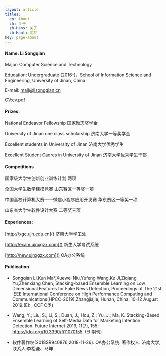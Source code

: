 ```yaml
---
layout: article
titles:
  en: About
  zh: 关于
  zh-Hans: 关于
  zh-Hant: 關於
key: page-about
---
```


#### Name: Li Songqian

Major: Computer Science and Technology

Education: Undergraduate (2016-)，School of Information Science and Engineering, University of Jinan, China

E-mail: [mail@lisongqian.cn](maito:mail@lisongqian.cn)

CV:[cv.pdf](http://blog.lisongqian.cn/cv.pdf)

#### Prizes:

National Endeavor Fellowship 国家励志奖学金

University of Jinan one class scholarship 济南大学一等奖学金

Excellent students in University of Jinan 济南大学优秀学生

Excellent Student Cadres in University of Jinan 济南大学优秀学生干部

#### Competitions

国家级大学生创新创业训练计划  两项

全国大学生数学建模竞赛  山东赛区一等奖一项

中国高校计算机大赛——微信小程序应用开发赛  华东赛区一等奖一项

山东省大学生软件设计大赛  二等奖三项

#### Experiences:

[http://xgc.ujn.edu.cn]() 济南大学学工处

[http://exam.ujnxgzx.com]() 新生入学考试系统

[http://new.ujnxgzx.com]() OA办公系统

#### Publication

- Songqian Li,Kun Ma*,Xuewei Niu,Yufeng Wang,Ke Ji,Ziqiang Yu,Zhenxiang Chen, Stacking-based Ensemble Learning on Low Dimensional Features for Fake News Detection, Proceedings of The 21st IEEE International Conference on High Performance Computing and Communications(HPCC-2019),Zhangjiajie, Hunan, China, 10-12 August 2019.(EI: , CCF C类)

- Wang, Y.; Liu, S.; Li, S.; Duan, J.; Hou, Z.; Yu, J.; Ma, K. Stacking-Based Ensemble Learning of Self-Media Data for Marketing Intention Detection. Future Internet 2019, 11(7), 155; https://doi.org/10.3390/fi11070155. (EI 期刊)

- 软件著作权(2018SR940876,2018-11-26). OA办公系统. 著作权人: 济南大学,联系人:李松谦、马坤